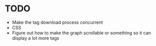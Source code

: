 # TODO
- Make the tag download process concurrent
- CSS
- Figure out how to make the graph scrollable or something so it can display a lot more tags

